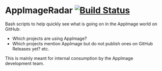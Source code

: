 # AppImageRadar [![Build Status](https://travis-ci.org/AppImage/AppImageRadar.svg?branch=master)](https://travis-ci.org/AppImage/AppImageRadar)

Bash scripts to help quickly see what is going on in the AppImage world on GitHub:

* Which projects are using AppImage?
* Which projects mention AppImage but do not publish ones on GitHub Releases yet?
etc.

This is mainly meant for internal consumption by the AppImage development team.
